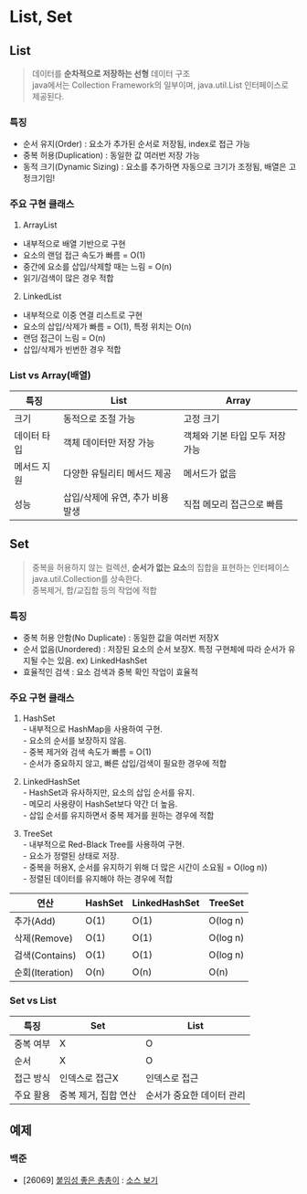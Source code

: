 # List, Set

## List
> 데이터를 **순차적으로 저장하는 선형** 데이터 구조  
java에서는 Collection Framework의 일부이며, java.util.List 인터페이스로 제공된다.  

### 특징
  - 순서 유지(Order) : 요소가 추가된 순서로 저장됨, index로 접근 가능
  - 중복 허용(Duplication) : 동일한 값 여러번 저장 가능
  - 동적 크기(Dynamic Sizing) : 요소를 추가하면 자동으로 크기가 조정됨, 배열은 고정크기임!

### 주요 구현 클래스
1) ArrayList
  - 내부적으로 배열 기반으로 구현
  - 요소의 랜덤 접근 속도가 빠름 = O(1)
  - 중간에 요소를 삽입/삭제할 때는 느림 = O(n)
  - 읽기/검색이 많은 경우 적합
      
2) LinkedList
  - 내부적으로 이중 연결 리스트로 구현
  - 요소의 삽입/삭제가 빠름 = O(1), 특정 위치는 O(n)
  - 랜덤 접근이 느림 = O(n)
  - 삽입/삭제가 빈번한 경우 적합

### List vs Array(배열)
| 특징 | List | Array |
|---|---|---|
| 크기 | 동적으로 조절 가능 | 고정 크기 |
| 데이터 타입 | 객체 데이터만 저장 가능 | 객체와 기본 타입 모두 저장 가능 |
| 메서드 지원 | 다양한 유틸리티 메서드 제공 | 메서드가 없음 |
| 성능 | 삽입/삭제에 유연, 추가 비용 발생 | 직접 메모리 접근으로 빠름 |


## Set
> 중복을 허용하지 않는 컬렉션, **순서가 없는 요소**의 집합을 표현하는 인터페이스  
java.util.Collection를 상속한다.  
중복제거, 합/교집합 등의 작업에 적합

### 특징
  - 중복 허용 안함(No Duplicate) : 동일한 값을 여러번 저장X
  - 순서 없음(Unordered) : 저장된 요소의 순서 보장X. 특정 구현체에 따라 순서가 유지될 수는 있음. ex) LinkedHashSet
  - 효율적인 검색 : 요소 검색과 중복 확인 작업이 효율적

### 주요 구현 클래스
  1) HashSet  
    - 내부적으로 HashMap을 사용하여 구현.  
    - 요소의 순서를 보장하지 않음.  
    - 중복 제거와 검색 속도가 빠름 = O(1)  
    - 순서가 중요하지 않고, 빠른 삽입/검색이 필요한 경우에 적합  
     
  2) LinkedHashSet  
    - HashSet과 유사하지만, 요소의 삽입 순서를 유지.  
    - 메모리 사용량이 HashSet보다 약간 더 높음.  
    - 삽입 순서를 유지하면서 중복 제거를 원하는 경우에 적합  
     
  3) TreeSet  
    - 내부적으로 Red-Black Tree를 사용하여 구현.  
    - 요소가 정렬된 상태로 저장.  
    - 중복을 허용X, 순서를 유지하기 위해 더 많은 시간이 소요됨 = O(log n))  
    - 정렬된 데이터를 유지해야 하는 경우에 적합  

| 연산 |	HashSet |	LinkedHashSet |	TreeSet |
|---|---|---|---|
| 추가(Add) | O(1) |	O(1) | O(log n)
| 삭제(Remove) |	O(1) | O(1) |	O(log n)
| 검색(Contains) | O(1) | O(1) |	O(log n)
| 순회(Iteration) | O(n) |	O(n) | O(n)


### Set vs List
| 특징 | Set | List |
|---|---|---|
| 중복 여부 | X | O |
| 순서 | X | O |
| 접근 방식 | 인덱스로 접근X | 인덱스로 접근 |
| 주요 활용 | 중복 제거, 집합 연산 | 순서가 중요한 데이터 관리 |

## 예제
### 백준
- [26069] [붙임성 좋은 총총이](https://www.acmicpc.net/problem/26069) : [소스 보기](https://github.com/YunSuJeong/BAEKJOON/tree/main/%EB%B0%B1%EC%A4%80/Silver/26069.%E2%80%85%EB%B6%99%EC%9E%84%EC%84%B1%E2%80%85%EC%A2%8B%EC%9D%80%E2%80%85%EC%B4%9D%EC%B4%9D%EC%9D%B4)
